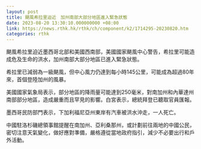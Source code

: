 ```yaml
---
layout: post
title: 颶風希拉里迫近　加州南部大部分地區進入緊急狀態
date: 2023-08-20 13:30:10.000000000 +08:00
link: https://news.rthk.hk/rthk/ch/component/k2/1714295-20230820.htm
categories: rthk
---
```


颶風希拉里迫近墨西哥北部和美國西南部，美國國家颶風中心警告，希拉里可能造成危及生命的洪水，加州南部大部分地區已進入緊急狀態。

希拉里已減弱為一級颶風，但中心風力仍達到每小時145公里，可能成為超過80年來，首個登陸加州的風暴。

美國國家氣象局表示，部分地區的降雨量可能達到250毫米，對南加州和內華達州南部部分地區，造成嚴重而且罕見的影響。白宮表示，總統拜登已聽取官員匯報。

墨西哥民防部門表示，下加利福尼亞州東岸有汽車被洪水沖走，一人死亡。

中國駐洛杉磯總領事館提醒在南加州、亞利桑那州，或計劃前往兩地的中國公民，密切注意天氣變化，做好應對準備，嚴格遵從當地政府指引，減少不必要出行和戶外活動。
